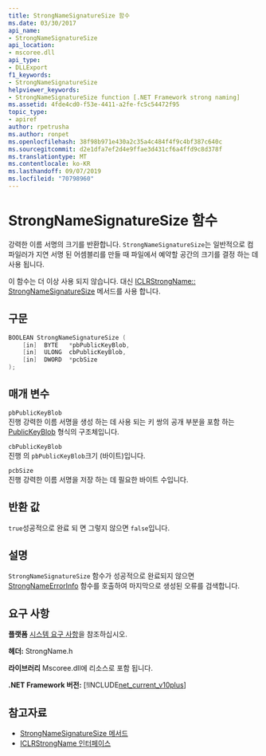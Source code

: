 ```yaml
---
title: StrongNameSignatureSize 함수
ms.date: 03/30/2017
api_name:
- StrongNameSignatureSize
api_location:
- mscoree.dll
api_type:
- DLLExport
f1_keywords:
- StrongNameSignatureSize
helpviewer_keywords:
- StrongNameSignatureSize function [.NET Framework strong naming]
ms.assetid: 4fde4cd0-f53e-4411-a2fe-fc5c54472f95
topic_type:
- apiref
author: rpetrusha
ms.author: ronpet
ms.openlocfilehash: 38f98b971e430a2c35a4c484f4f9c4bf387c640c
ms.sourcegitcommit: d2e1dfa7ef2d4e9ffae3d431cf6a4ffd9c8d378f
ms.translationtype: MT
ms.contentlocale: ko-KR
ms.lasthandoff: 09/07/2019
ms.locfileid: "70798960"
---
```

# <a name="strongnamesignaturesize-function"></a>StrongNameSignatureSize 함수
강력한 이름 서명의 크기를 반환합니다. `StrongNameSignatureSize`는 일반적으로 컴파일러가 지연 서명 된 어셈블리를 만들 때 파일에서 예약할 공간의 크기를 결정 하는 데 사용 됩니다.  
  
 이 함수는 더 이상 사용 되지 않습니다. 대신 [ICLRStrongName:: StrongNameSignatureSize](../hosting/iclrstrongname-strongnamesignaturesize-method.md) 메서드를 사용 합니다.  
  
## <a name="syntax"></a>구문  
  
```cpp  
BOOLEAN StrongNameSignatureSize (   
    [in]  BYTE   *pbPublicKeyBlob,  
    [in]  ULONG  cbPublicKeyBlob,   
    [in]  DWORD  *pcbSize  
);   
```  
  
## <a name="parameters"></a>매개 변수  
 `pbPublicKeyBlob`  
 진행 강력한 이름 서명을 생성 하는 데 사용 되는 키 쌍의 공개 부분을 포함 하는 [PublicKeyBlob](publickeyblob-structure.md) 형식의 구조체입니다.  
  
 `cbPublicKeyBlob`  
 진행 의 `pbPublicKeyBlob`크기 (바이트)입니다.  
  
 `pcbSize`  
 진행 강력한 이름 서명을 저장 하는 데 필요한 바이트 수입니다.  
  
## <a name="return-value"></a>반환 값  
 `true`성공적으로 완료 되 면 그렇지 않으면 `false`입니다.  
  
## <a name="remarks"></a>설명  
 `StrongNameSignatureSize` 함수가 성공적으로 완료되지 않으면 [StrongNameErrorInfo](strongnameerrorinfo-function.md) 함수를 호출하여 마지막으로 생성된 오류를 검색합니다.  
  
## <a name="requirements"></a>요구 사항  
 **플랫폼** [시스템 요구 사항](../../get-started/system-requirements.md)을 참조하십시오.  
  
 **헤더:** StrongName.h  
  
 **라이브러리** Mscoree.dll에 리소스로 포함 됩니다.  
  
 **.NET Framework 버전:** [!INCLUDE[net_current_v10plus](../../../../includes/net-current-v10plus-md.md)]  
  
## <a name="see-also"></a>참고자료

- [StrongNameSignatureSize 메서드](../hosting/iclrstrongname-strongnamesignaturesize-method.md)
- [ICLRStrongName 인터페이스](../hosting/iclrstrongname-interface.md)
